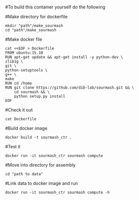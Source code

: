 #

#To build this container yourself do the following

#Make directory for dockerfile 

	mkdir "path"/make_sourmash
	cd "path"/make_sourmash
	
#Make docker file 

	cat <<EOF > Dockerfile
	FROM ubuntu:15.10
	RUN apt-get update && apt-get install -y python-dev \
	zlib1g \
	git \
	python-setuptools \
	g++ \
	make    
	RUN cd /home
	RUN git clone https://github.com/dib-lab/sourmash.git && \
		cd sourmash && \
		python setup.py install 
	EOF
	
#Check it out 

	cat Dockerfile

#Build docker image 

	docker build -t sourmash_ctr .

#Test it 

	docker run -it sourmash_ctr sourmash compute 
	
#Move into directory for assembly
	
	cd "path to data"

#Link data to docker image and run 

	docker run -it sourmash_ctr sourmash compute -h